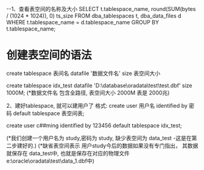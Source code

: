 --1、查看表空间的名称及大小 
SELECT t.tablespace_name, round(SUM(bytes / (1024 * 1024)), 0) ts_size 
FROM dba_tablespaces t, dba_data_files d 
WHERE t.tablespace_name = d.tablespace_name 
GROUP BY t.tablespace_name; 


# 创建表空间的语法
create tablespace 表间名 datafile '数据文件名' size 表空间大小

create tablespace idx_test datafile 'D:\database\oradata\test\test.dbf' size 1000M;
(*数据文件名 包含全路径, 表空间大小 2000M 表是 2000兆) 



2、建好tablespace, 就可以建用户了
格式: 
create user 用户名 identified by 密码 default tablespace 表空间表;

create user c##ming identified by 123456 default tablespace idx_test;



(*我们创建一个用户名为 study,密码为 study, 缺少表空间为 data_test -这是在第二步建好的.)
(*缺省表空间表示 用户study今后的数据如果没有专门指出，
其数据就保存在 data_test中, 也就是保存在对应的物理文件 e:\oracle\oradata\test\data_1.dbf中)
                
                
                


